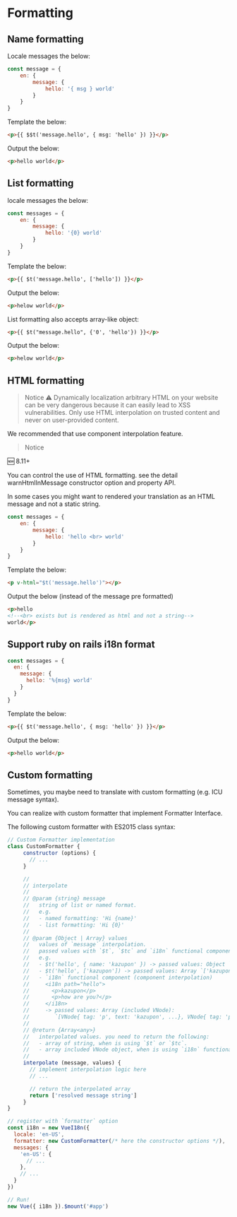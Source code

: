 # Formatting

## Name formatting

Locale messages the below:

```js
const message = {
    en: {
        message: {
            hello: '{ msg } world'
        }
    }
}
```

Template the below:

```html
<p>{{ $$t('message.hello', { msg: 'hello' }) }}</p>
```

Output the below:

```html
<p>hello world</p>
```

## List formatting

locale messages the below:

```js
const messages = {
    en: {
        message: {
            hello: '{0} world'
        }
    }
}
```

Template the below:

```html
<p>{{ $t('message.hello', ['hello']) }}</p>
```

Output the below:

```html
<p>helow world</p>
```

List formatting also accepts array-like object:

```html
<p>{{ $t("message.hello", {'0', 'hello'}) }}</p>
```

Output the below:

```html
<p>helow world</p>
```

## HTML formatting

>Notice ⚠️ Dynamically localization arbitrary HTML on your website can be very dangerous because it can easily lead to XSS vulnerabilities. Only use HTML interpolation on trusted content and never on user-provided content.

We recommended that use component interpolation feature.

>Notice

🆕 8.11+

You can control the use of HTML formatting. see the detail warnHtmlInMessage constructor option and property API.

In some cases you might want to rendered your translation as an HTML message and not a static string.

```js
const messages = {
    en: {
        message: {
            hello: 'hello <br> world'
        }
    }
}
```

Template the below:

```html
<p v-html="$t('message.hello')"></p>
```

Output the below (instead of the message pre formatted)

```html
<p>hello
<!--<br> exists but is rendered as html and not a string-->
world</p>
```

## Support ruby on rails i18n format

```js
const messages = {
  en: {
    message: {
      hello: '%{msg} world'
    }
  }
}
```

Template the below:

```html
<p>{{ $t('message.hello', { msg: 'hello' }) }}</p>
```

Output the below:

```html
<p>hello world</p>
```

## Custom formatting

Sometimes, you maybe need to translate with custom formatting (e.g. ICU message syntax).

You can realize with custom formatter that implement Formatter Interface.

The following custom formatter with ES2015 class syntax:

```js
// Custom Formatter implementation
class CustomFormatter {
     constructor (options) {
       // ...
     }

     //
     // interpolate
     //
     // @param {string} message
     //   string of list or named format.
     //   e.g.
     //   - named formatting: 'Hi {name}'
     //   - list formatting: 'Hi {0}'
     //
     // @param {Object | Array} values
     //   values of `message` interpolation.
     //   passed values with `$t`, `$tc` and `i18n` functional component.
     //   e.g.
     //   - $t('hello', { name: 'kazupon' }) -> passed values: Object `{ name: 'kazupon' }` 
     //   - $t('hello', ['kazupon']) -> passed values: Array `['kazupon']`
     //   - `i18n` functional component (component interpolation)
     //     <i18n path="hello">
     //       <p>kazupon</p>
     //       <p>how are you?</p>
     //     </i18n>
     //     -> passed values: Array (included VNode):
     //        `[VNode{ tag: 'p', text: 'kazupon', ...}, VNode{ tag: 'p', text: 'how are you?', ...}]`
     //
     // @return {Array<any>}
     //   interpolated values. you need to return the following:
     //   - array of string, when is using `$t` or `$tc`.
     //   - array included VNode object, when is using `i18n` functional component.
     //
     interpolate (message, values) {
       // implement interpolation logic here
       // ...

       // return the interpolated array
       return ['resolved message string']
     }
}

// register with `formatter` option
const i18n = new VueI18n({
  locale: 'en-US',
  formatter: new CustomFormatter(/* here the constructor options */),
  messages: {
    'en-US': {
      // ...
    },
    // ...
  }
})

// Run!
new Vue({ i18n }).$mount('#app')
```
